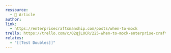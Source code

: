 ```yaml
---
ressource:
  - 📰 Article
author: 
link:
  - https://enterprisecraftsmanship.com/posts/when-to-mock
trello: https://trello.com/c/02qjL0CR/225-when-to-mock-enterprise-craftsmanship
relates:
  - "[[Test Doubles]]"
---
```

